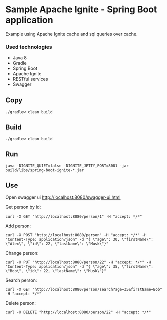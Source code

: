 # Sample Apache Ignite - Spring Boot application

Example using Apache Ignite cache and sql queries over cache. 

### Used technologies
- Java 8
- Gradle
- Spring Boot
- Apache Ignite
- RESTful services
- Swagger

## Copy

```
./gradlew clean build
```

## Build

```
./gradlew clean build
```

## Run
```
java -DIGNITE_QUIET=false -DIGNITE_JETTY_PORT=8081 -jar build/libs/spring-boot-ignite-*.jar
```

## Use
Open swagger ui [http://localhost:8080/swagger-ui.html](http://localhost:8080/swagger-ui.htm)

Get person by id:
```
curl -X GET "http://localhost:8080/person/1" -H "accept: */*"
```
Add person:
```
curl -X POST "http://localhost:8080/person" -H "accept: */*" -H "Content-Type: application/json" -d "{ \"age\": 30, \"firstName\": \"Alex\", \"id\": 22, \"lastName\": \"Musk\"}"
```
Change person:
```
curl -X PUT "http://localhost:8080/person/22" -H "accept: */*" -H "Content-Type: application/json" -d "{ \"age\": 35, \"firstName\": \"Bob\", \"id\": 22, \"lastName\": \"Musk\"}"
```
Search person:
```
curl -X GET "http://localhost:8080/person/search?age=35&firstName=Bob" -H "accept: */*"
```
Delete person:
```
curl -X DELETE "http://localhost:8080/person/22" -H "accept: */*"
```